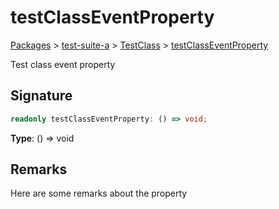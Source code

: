# testClassEventProperty

[Packages](/) > [test-suite-a](/test-suite-a/) > [TestClass](/test-suite-a/testclass-class/) > [testClassEventProperty](/test-suite-a/testclass-class/testclasseventproperty-property)

Test class event property

<a id="testclasseventproperty-signature"></a>

## Signature

```typescript
readonly testClassEventProperty: () => void;
```

**Type**: () => void

<a id="testclasseventproperty-remarks"></a>

## Remarks

Here are some remarks about the property
